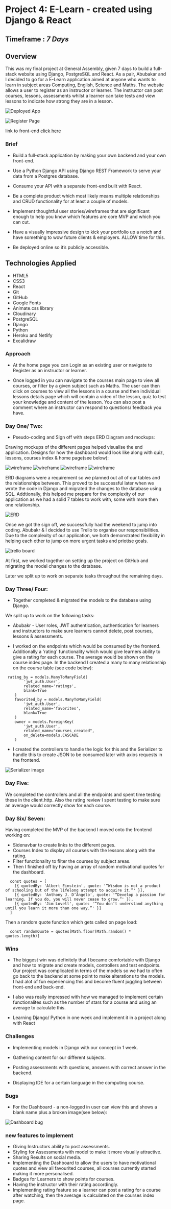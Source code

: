 # Project 4: E-Learn - created using Django & React
## Timeframe : *7 Days*

## Overview
This was my final project at General Assembly, given 7 days to build a full-stack website using Django, PostgreSQL and React. As a pair, Abubakar and I decided to go for a E-Learn application aimed at anyone who wants to learn in subject areas Computing, English, Science and Maths. The website allows a user to register as an instructor or learner. The instructor can post courses, lessons, assessments whilst a learner can take tests and view lessons to indicate how strong they are in a lesson.

![Deployed App](image/deployed-app.png)

![Register Page](image/register-page.png)

link to front-end [click here](https://github.com/rizwanakhtar7/project-4-client/tree/main)

### Brief
- Build a full-stack application by making your own backend and your own front-end.

- Use a Python Django API using Django REST Framework to serve your data from a Postgres database.

- Consume your API with a separate front-end built with React.

- Be a complete product which most likely means multiple relationships and CRUD functionality for at least a couple of models.

- Implement thoughtful user stories/wireframes that are significant enough to help you know which features are core MVP and which you can cut.

- Have a visually impressive design to kick your portfolio up a notch and have something to wow future clients & employers. ALLOW time for this.

- Be deployed online so it’s publicly accessible.


## Technologies Applied
- HTML5
- CSS3
- React
- Git
- GitHub
- Google Fonts
- Animate.css library
- Cloudinary
- PostgreSQL
- Django
- Python
- Heroku and Netlify
- Excalidraw

### Approach
- At the home page you can Login as an existing user or navigate to Register as an instructor or learner. 

- Once logged in you can navigate to the courses main page to view all courses, or filter by a given subject such as Maths. The user can then click on courses to view all the lessons in a course and then individual lessons details page which will contain a video of the lesson, quiz to test your knowledge and content of the lesson. You can also post a comment where an instructor can respond to  questions/ feedback you have.

### Day One/ Two:
* Pseudo-coding and Sign off with steps ERD Diagram and mockups:

 Drawing mockups of the different pages helped visualise the end application. Designs for how the dashboard would look like along with quiz, lessons, courses index & home page(see below):

![wireframe](image/wireframe-1.png)
![wireframe](image/wireframe-2.png)
![wireframe](image/wireframe-3.png)
![wireframe](image/wireframe-4.png)

 ERD diagrams were a requirement so we planned out all of our tables and the relationships between. This proved to be successful later when we wrote the code in Django and migrated the changes to the database using SQL. Addtionally, this helped me prepare for the complexity of our application as we had a solid 7 tables to work with, some with more then one relationship.

![ERD](image/erd.png)

Once we got the sign off, we successfully had the weekend to jump into coding. Abubakr & I decided to use Trello to organise our responsibilities. Due to the complexity of our application, we both demonstrated flexibility in helping each other to jump on more urgent tasks and priotise goals.

![trello board](image/project-4.png)

At first, we worked together on setting up the project on GitHub and migrating the model changes to the database.

Later we split up to work on separate tasks throughout the remaining days.

### Day Three/ Four:
- Together completed & migrated the models to the database using Django.  

We split up to work on the following tasks:

- Abubakr - User roles, JWT authentication, authentication for learners and instructors to make sure learners cannot delete, post courses, lessons & assessments.

- I worked on the endpoints which would be consumed by the frontend. Additionally a 'rating' functionality which would give learners ability to give a rating for each course. The average would be shown on the course index page. In the backend I created a many to many relationship on the course table (see code below): 

```
 rating_by = models.ManyToManyField(
        'jwt_auth.User',
        related_name='ratings',
        blank=True
    )
    favorited_by = models.ManyToManyField(
        'jwt_auth.User',
        related_name='favorites',
        blank=True
    )
    owner = models.ForeignKey(
        'jwt_auth.User',
        related_name="courses_created",
        on_delete=models.CASCADE
    )

```

- I created the controllers to handle the logic for this and the Serializer to handle this to create JSON to be consumed later with axios requests in the frontend.

![Serializer image](image/python-models.png)


### Day Five:

We completed the controllers and all the endpoints and spent time testing these in the client.http. Also the rating review I spent testing to make sure an average would correctly show for each course.

### Day Six/ Seven:

Having completed the MVP of the backend I moved onto the frontend working on:
- Sidenavbar to create links to the different pages.
- Courses Index to display all courses with the lessons along with the rating.
- Filter functionality to filter the courses by subject areas.
- Then I finished off by having an array of random motivational quotes for the dashboard.

```
  const quotes = [
    [{ quotedBy: 'Albert Einstein', quote: '“Wisdom is not a product of schooling but of the lifelong attempt to acquire it.”' }],
    [{ quotedBy: 'Anthony J. D’Angelo', quote: '“Develop a passion for learning. If you do, you will never cease to grow.”' }],
    [{ quotedBy: 'Jim Lovell', quote: '“You don’t understand anything until you learn it more than one way.”' }]
  ]

  ```

Then a random quote function which gets called on page load:

```
  const randomQuote = quotes[Math.floor(Math.random() * quotes.length)]

```


### Wins
- The biggest win was definitely that I became comfortable with Django and how to migrate and create models, controllers and test endpoints. Our project was complicated in terms of the models  so we had to often go back to the backend at some point to make alterations to the models. I had alot of fun experiencing this and become fluent juggling between front-end and back-end.

- I also was really impressed with how we managed to implement certain functionalites such as the number of stars for a course and using an average to calculate this.

- Learning Django/ Python in one week and implement it in a project along with React

### Challenges
- Implementing models in Django with our concept in 1 week.

- Gathering content for our different subjects.

- Posting assessments with questions, answers with correct answer in the backend.

- Displaying IDE for a certain language in the computing course. 

### Bugs
- For the Dashboard - a non-logged in user can view this and shows a blank name plus a broken image(see below):

![Dashboard bug](image/dashboard-bug.png)

### new features to implement 
- Giving Instructors ability to post assessments.
- Styling for Assessments with model to make it more visually attractive.
- Sharing Results on social media.
- Implementing the Dashboard to allow the users to have motivational quotes and view all favourited courses, all courses currently started making it more personalised.
- Badges for Learners to show points for courses.
- Having the instructor with their rating accordingly.
- Implementing rating feature so a learner can post a rating for a course after watching, then the average is calculated on the courses index page.




